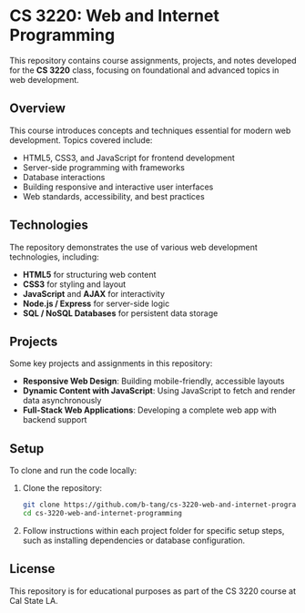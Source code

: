 # CS 3220: Web and Internet Programming

This repository contains course assignments, projects, and notes developed for the **CS 3220** class, focusing on foundational and advanced topics in web development.

## Overview

This course introduces concepts and techniques essential for modern web development. Topics covered include:
- HTML5, CSS3, and JavaScript for frontend development
- Server-side programming with frameworks
- Database interactions
- Building responsive and interactive user interfaces
- Web standards, accessibility, and best practices

## Technologies

The repository demonstrates the use of various web development technologies, including:
- **HTML5** for structuring web content
- **CSS3** for styling and layout
- **JavaScript** and **AJAX** for interactivity
- **Node.js / Express** for server-side logic
- **SQL / NoSQL Databases** for persistent data storage

## Projects

Some key projects and assignments in this repository:
- **Responsive Web Design**: Building mobile-friendly, accessible layouts
- **Dynamic Content with JavaScript**: Using JavaScript to fetch and render data asynchronously
- **Full-Stack Web Applications**: Developing a complete web app with backend support

## Setup

To clone and run the code locally:
1. Clone the repository:
   ```bash
   git clone https://github.com/b-tang/cs-3220-web-and-internet-programming.git
   cd cs-3220-web-and-internet-programming
   ```
2. Follow instructions within each project folder for specific setup steps, such as installing dependencies or database configuration.

## License

This repository is for educational purposes as part of the CS 3220 course at Cal State LA.
